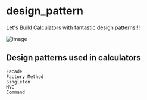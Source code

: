 # design_pattern
Let's Build Calculators with fantastic design patterns!!!

![image](https://user-images.githubusercontent.com/65960990/144058826-667172cb-5653-4a42-a187-a386e03b00a8.png)


## Design patterns used in calculators
```
Facade
Factory Method
Singleton
MVC
Command
```
